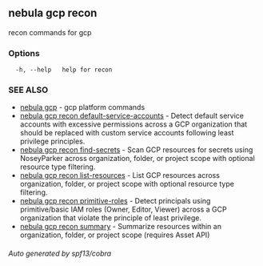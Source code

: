 ## nebula gcp recon

recon commands for gcp

### Options

```
  -h, --help   help for recon
```

### SEE ALSO

* [nebula gcp](nebula_gcp.md)	 - gcp platform commands
* [nebula gcp recon default-service-accounts](nebula_gcp_recon_default-service-accounts.md)	 - Detect default service accounts with excessive permissions across a GCP organization that should be replaced with custom service accounts following least privilege principles.
* [nebula gcp recon find-secrets](nebula_gcp_recon_find-secrets.md)	 - Scan GCP resources for secrets using NoseyParker across organization, folder, or project scope with optional resource type filtering.
* [nebula gcp recon list-resources](nebula_gcp_recon_list-resources.md)	 - List GCP resources across organization, folder, or project scope with optional resource type filtering.
* [nebula gcp recon primitive-roles](nebula_gcp_recon_primitive-roles.md)	 - Detect principals using primitive/basic IAM roles (Owner, Editor, Viewer) across a GCP organization that violate the principle of least privilege.
* [nebula gcp recon summary](nebula_gcp_recon_summary.md)	 - Summarize resources within an organization, folder, or project scope (requires Asset API)

###### Auto generated by spf13/cobra
